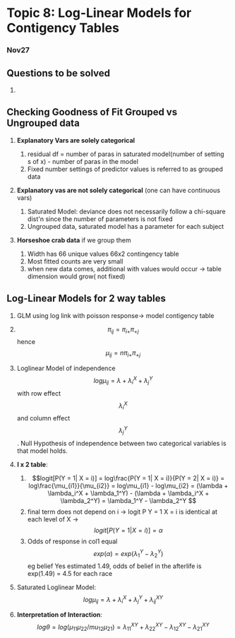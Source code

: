 # Topic 8: Log-Linear Models for Contigency Tables

### Nov27

## Questions to be solved

1. 


## Checking Goodness of Fit Grouped vs Ungrouped data

1. **Explanatory Vars are solely categorical** 
   1. residual df = number of paras in saturated model(number of setting s of x) - number of paras in the model
   2. Fixed number settings of predictor values is referred to as grouped data
2. **Explanatory vas are not solely categorical** (one can have continuous vars)
   1. Saturated Model: deviance does not necessarily follow a chi-square dist'n since the number of parameters is not fixed
   2. Ungrouped data, saturated model has a parameter for each subject

3. **Horseshoe crab data** if we group them
   1. Width has 66 unique values 66x2 contingency table
   2. Most fitted counts are very small
   3. when new data comes, additional with values would occur -> table dimension would grow( not fixed)



## Log-Linear Models for 2 way tables

1. GLM using log link with poisson response-> model contigency table
2. $$\pi_{ij} = \pi_{i+} \pi_{+j}$$ hence  $$\mu_{ij} = n\pi_{i+} \pi_{+j}$$
3. Loglinear Model of independence $$log\mu_{ij} = \lambda + \lambda_i^X + \lambda_j^Y$$ with row effect $$\lambda_i^X$$ and column effect $$\lambda_j^Y$$. Null Hypothesis of independence between two categorical variables is that model holds.
4. **I x 2 table**: 
   1. $$logit[P(Y = 1| X = i)] = log\frac{P(Y = 1| X = i)}{P(Y = 2| X = i)} = log\frac{\mu_{i1}}{\mu_{i2}} = log\mu_{i1} - log\mu_{i2} = (\lambda + \lambda_i^X + \lambda_1^Y) - (\lambda + \lambda_i^X + \lambda_2^Y) = \lambda_1^Y - \lambda_2^Y $$
   2.  final term does not depend on i -> logit P Y = 1 X = i is identical at each level of X ->$$logit [P (Y = 1 | X = i)] = \alpha$$
   3. Odds of response in col1 equal $$exp(\alpha) = exp(\lambda_1^Y - \lambda_2^Y)$$ eg belief Yes estimated 1.49, odds of belief in the afterlife is exp(1.49) = 4.5 for each race

5. Saturated Loglinear Model: $$log\mu_{ij} = \lambda + \lambda_i^X + \lambda_j^Y + \lambda_{ij}^{XY}$$
6. **Interpretation of Interaction**: $$log\theta = log (\mu_{11} \mu_{22} / mu_{12} \mu_{21})= \lambda_{11}^{XY} + \lambda_{22}^{XY} - \lambda_{12}^{XY} - \lambda_{21}^{XY}$$



